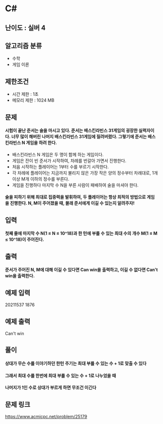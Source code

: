 # C#

## 난이도 : 실버 4

## 알고리즘 분류
  - 수학
  - 게임 이론

## 제한조건
  - 시간 제한 : 1초
  - 메모리 제한 : 1024 MB

## 문제
#### 시험이 끝난 준서는 술을 마시고 있다. 준서는 배스킨라빈스 31게임의 굉장한 실력자이다. 너무 많이 해버린 나머지 배스킨라빈스 31게임에 질려버렸다. 그렇기에 준서는 배스킨라빈스 N 게임을 하려 한다.
  - 배스킨라빈스 N 게임은 두 명이 함께 하는 게임이다.
  - 게임은 잔이 빈 준서가 시작하여, 차례를 번갈아 가면서 진행한다.
  - 처음 시작하는 플레이어는 1부터 수를 부르기 시작한다.
  - 각 차례에 플레이어는 지금까지 불리지 않은 가장 작은 양의 정수부터 차례대로, 1개 이상 M개 이하의 정수를 부른다.
  - 게임을 진행하다 마지막 수 N을 부른 사람이 패배하여 술을 마셔야 한다.
#### 술을 피하기 위해 최대로 집중력을 발휘하여, 두 플레이어는 항상 최적의 방법으로 게임을 진행한다. N, M이 주어졌을 때, 몰래 준서에게 이길 수 있는지 알려주자!

## 입력
#### 첫째 줄에 마지막 수 N(1 ≤ N ≤ 10^18)과 한 턴에 부를 수 있는 최대 수의 개수 M(1 ≤ M ≤ 10^18)이 주어진다.

## 출력
#### 준서가 주어진 N, M에 대해 이길 수 있다면 Can win을 출력하고, 이길 수 없다면 Can't win을 출력한다.

## 예제 입력
20211537 1876<br/>

## 예제 출력
Can't win<br/>

## 풀이
#### 상대가 무슨 수를 이야기하던 한턴 주기는 최대 부를 수 있는 수 + 1로 맞출 수 있다
#### 그래서 최대 수를 한번에 최대 부를 수 있는 수 + 1로 나누었을 때
#### 나머지가 1인 수로 상대가 부르게 하면 무조건 이긴다

## 문제 링크
https://www.acmicpc.net/problem/25179